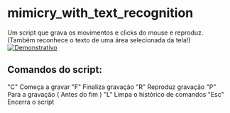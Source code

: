 # mimicry_with_text_recognition
Um script que grava os movimentos e clicks do mouse e reproduz. 
(Também reconhece o texto de uma área selecionada da tela!)
[![Demonstrativo](http://img.youtube.com/vi/UG8zwlNqLok/0.jpg)](http://www.youtube.com/watch?v=UG8zwlNqLok "Demonstrativo")

## Comandos do script:
  "C" Começa a gravar
  "F" Finaliza gravação
  "R" Reproduz gravação
  "P" Para a gravação ( Antes do fim )
  "L" Limpa o histórico de comandos
  "Esc"  Encerra o script 
